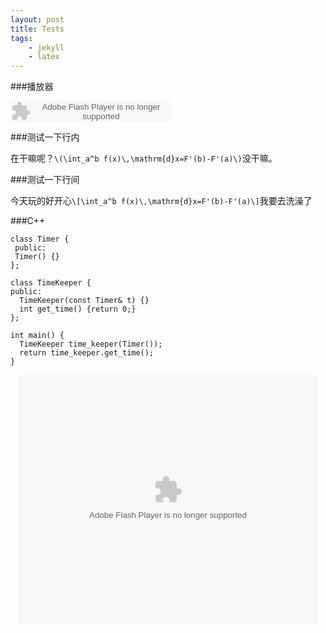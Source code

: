 ```yaml
---
layout: post
title: Tests
tags:
    - jekyll
    - latex
---
```

###播放器

<p><embed src="http://www.xiami.com/widget/2226270_1771491744/singlePlayer.swf" type="application/x-shockwave-flash" width="257" height="33" wmode="transparent"></embed><p>

###测试一下行内


在干嘛呢？`\(\int_a^b f(x)\,\mathrm{d}x=F'(b)-F'(a)\)`没干嘛。

###测试一下行间


今天玩的好开心`\[\int_a^b f(x)\,\mathrm{d}x=F'(b)-F'(a)\]`我要去洗澡了

###C++


    class Timer {
     public:
     Timer() {}
    };

	class TimeKeeper {
 	public:
	  TimeKeeper(const Timer& t) {}
	  int get_time() {return 0;}
	};

	int main() {
	  TimeKeeper time_keeper(Timer());
	  return time_keeper.get_time();
	}



<p style="text-align:center"><embed src="http://player.youku.com/player.php/sid/XNDkwMTg0MDI0/v.swf" quality="high" width="480" height="400" align="middle" allowScriptAccess="sameDomain" allowFullscreen="true" type="application/x-shockwave-flash"></embed></p>





